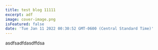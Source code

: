 ```yaml
---
title: test blog 11111
excerpt: adf
image: cover-image.png
isFeatured: false
date: 'Tue Jan 11 2022 00:30:52 GMT-0600 (Central Standard Time)'
---
```


asdfsadfdasdffdsa